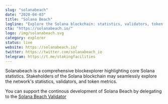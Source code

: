 ```yaml
---
slug: "solanabeach"
date: "2020-04-03"
title: "Solana Beach"
logline: "Explore the Solana blockchain: statistics, validators, token metrics, and news about the overall ecosystem || brought to you by Staking Facilities & VGNG"
cta: "https://solanabeach.io/"
logo: /img/solanabeach.svg
category: explorer
status: live
website: https://solanabeach.io/
twitter: https://twitter.com/solanabeach_io
telegram: https://t.me/stakingfacilities
---
```


Solanabeach is a comprehensive blockexplorer highlighting core Solana statistics. Stakeholders of the Solana blockchain may seamlessly explore the network's statistics, validators, and token metrics.

You can support the continous development of Solana Beach by delegating to the [Solana Beach Validator](https://solanabeach.io/validator/BeachiopjxQxL7CaHNSZsynApiZCKx9QFVtcWNz3jDBo)
